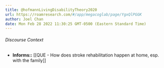 ```yaml
---
title: @hofmannLivingDisabilityTheory2020
url: https://roamresearch.com/#/app/megacoglab/page/YgxQlPGGK
author: Joel Chan
date: Mon Feb 28 2022 11:30:25 GMT-0500 (Eastern Standard Time)
---
```




###### Discourse Context

- **Informs::** [[QUE - How does stroke rehabilitation happen at home, esp. with the family]]
